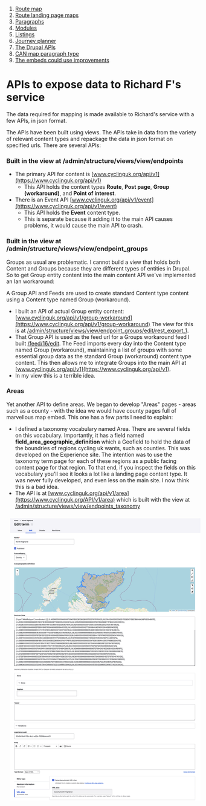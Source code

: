 1. [Route map](route-content-type.md)
2. [Route landing page maps](route-landing-page-content-type.md)
3. [Paragraphs](paragraph-embeds.md)
4. [Modules](relevant-modules.md)
5. [Listings](listing-pages.md)
6. [Journey planner](journey-planner.md)
7. [The Drupal APIs](api.md)
8. [CAN map paragraph type](can.md)
9. [The embeds could use improvements](embed-improvement-notes.md)

# APIs to expose data to Richard F's service

The data required for mapping is made available to Richard's service with a few APIs, in json format.

The APIs have been built using views. The APIs take in data from the variety of relevant content types and
repackage the data in json format on specified urls. There are several APIs:

### Built in the view at /admin/structure/views/view/endpoints
- The primary API for content is [www.cyclinguk.org/api/v1](https://www.cyclinguk.org/api/v1)
    - This API holds the content types **Route**, **Post page**, **Group (workaround)**, and **Point of interest**.
- There is an Event API [www.cyclinguk.org/api/v1/event](https://www.cyclinguk.org/api/v1/event)
    - This API holds the **Event** content type.
    - This is separate because it adding it to the main API causes problems, it would cause the main API to crash.

### Built in the view at /admin/structure/views/view/endpoint_groups
Groups as usual are problematic. I cannot build a view that holds both Content and Groups because they are different types of entities in Drupal. So to get Group entity content into the main content API we've implemented an Ian workaround:

A Group API and Feeds are used to create standard Content type content using a Content type named Group (workaround).
- I built an API of actual Group entity content: [www.cyclinguk.org/api/v1/group-workaround](https://www.cyclinguk.org/api/v1/group-workaround) The view for this is at [/admin/structure/views/view/endpoint_groups/edit/rest_export_1](https://www.cyclinguk.org/admin/structure/views/view/endpoint_groups/edit/rest_export_1).
- That Group API is used as the feed url for a Groups workaround feed I built [/feed/16/edit](https://www.cyclinguk.org/feed/16/edit). The Feed imports every day into the Content type named Group (workaround), maintaining a list of groups with some essential group data as the standard Group (workaround) content type content. This then allows me to integrate Groups into the main API at [www.cyclinguk.org/api/v1](https://www.cyclinguk.org/api/v1).
- In my view this is a terrible idea.

### Areas
Yet another API to define areas. We began to develop "Areas" pages - areas such as a county - with the idea we would have county pages full of marvellous map embed. This one has a few parts I need to explain:
-  I defined a taxonomy vocabulary named Area. There are several fields on this vocabulary. Importantly, it has a field named **field_area_geographic_definition** which a Geofield to hold the data of the boundries of regions cycling uk wants, such as counties.  This was developed on the Experience site. The intention was to use the taxonomy term page for each of these regions as a public facing content page for that region. To that end, if you inspect the fields on this vocabulary you'll see it looks a lot like a landing page content type.  It was never fully developed, and even less on the main site. I now think this is a bad idea.
-  The API is at [www.cyclinguk.org/api/v1/area](https://www.cyclinguk.org/API/v1/area) which is built with the view at [/admin/structure/views/view/endpoints_taxonomy](admin/structure/views/view/endpoints_taxonomy)

<img src="assets/map-doc-area.png" alt="area" style="padding: 10px;"/>
